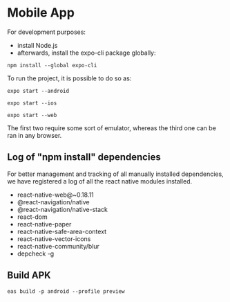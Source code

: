 # Mobile App

For development purposes:
- install Node.js
- afterwards, install the expo-cli package globally:

```npm install --global expo-cli```

To run the project, it is possible to do so as:

```
expo start --android
```
```
expo start --ios
```

```
expo start --web
```

The first two require some sort of emulator, whereas the third one 
can be ran in any browser.

## Log of "npm install" dependencies
For better management and tracking of all manually installed dependencies, 
we have registered a log of all the react native modules installed.

- react-native-web@~0.18.11
- @react-navigation/native
- @react-navigation/native-stack
- react-dom
- react-native-paper
- react-native-safe-area-context
- react-native-vector-icons
- react-native-community/blur 
- depcheck -g

## Build APK

```
eas build -p android --profile preview
```